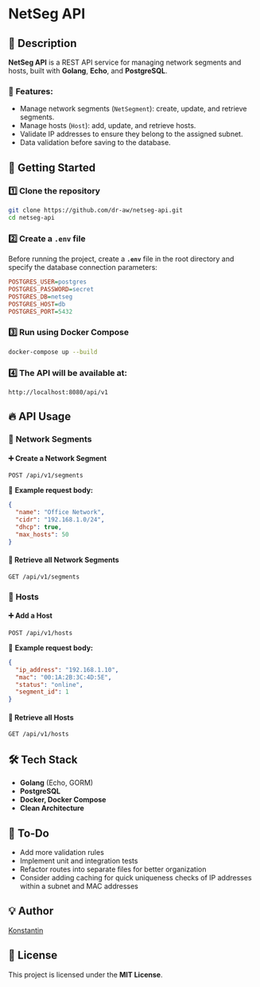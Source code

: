 # NetSeg API

## 📌 Description
**NetSeg API** is a REST API service for managing network segments and hosts, built with **Golang**, **Echo**, and **PostgreSQL**.

### 🔧 **Features**:
- Manage network segments (`NetSegment`): create, update, and retrieve segments.
- Manage hosts (`Host`): add, update, and retrieve hosts.
- Validate IP addresses to ensure they belong to the assigned subnet.
- Data validation before saving to the database.

## 🚀 **Getting Started**

### 1️⃣ **Clone the repository**
```sh
git clone https://github.com/dr-aw/netseg-api.git
cd netseg-api
```

### 2️⃣ **Create a `.env` file**
Before running the project, create a **`.env`** file in the root directory and specify the database connection parameters:
```ini
POSTGRES_USER=postgres
POSTGRES_PASSWORD=secret
POSTGRES_DB=netseg
POSTGRES_HOST=db
POSTGRES_PORT=5432
```

### 3️⃣ **Run using Docker Compose**
```sh
docker-compose up --build
```

### 4️⃣ **The API will be available at:**
```
http://localhost:8080/api/v1
```

## 🔥 **API Usage**

### 📍 **Network Segments**

#### ➕ **Create a Network Segment**
```http
POST /api/v1/segments
```
📌 **Example request body:**
```json
{
  "name": "Office Network",
  "cidr": "192.168.1.0/24",
  "dhcp": true,
  "max_hosts": 50
}
```

#### 📄 **Retrieve all Network Segments**
```http
GET /api/v1/segments
```

### 📍 **Hosts**

#### ➕ **Add a Host**
```http
POST /api/v1/hosts
```
📌 **Example request body:**
```json
{
  "ip_address": "192.168.1.10",
  "mac": "00:1A:2B:3C:4D:5E",
  "status": "online",
  "segment_id": 1
}
```

#### 📄 **Retrieve all Hosts**
```http
GET /api/v1/hosts
```

## 🛠 **Tech Stack**
- **Golang** (Echo, GORM)
- **PostgreSQL**
- **Docker, Docker Compose**
- **Clean Architecture**

## 📌 **To-Do**
- Add more validation rules
- Implement unit and integration tests
- Refactor routes into separate files for better organization
- Consider adding caching for quick uniqueness checks of IP addresses within a subnet and MAC addresses

## 💡 **Author**
[Konstantin](https://github.com/dr-aw)

## 📜 **License**
This project is licensed under the **MIT License**.

